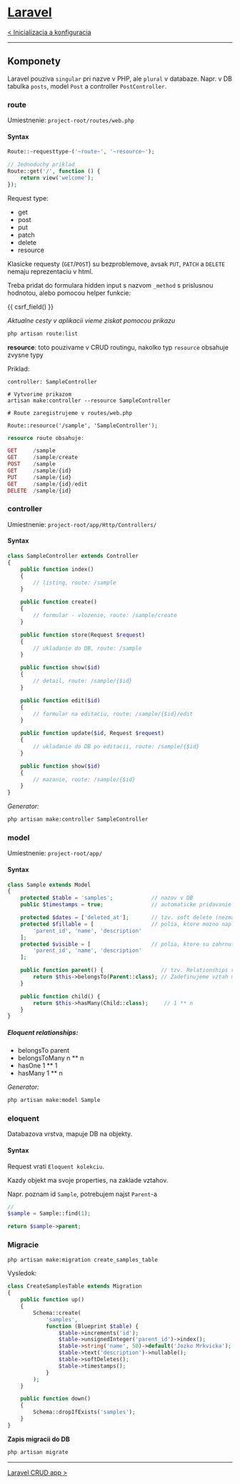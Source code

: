 [Laravel](./index.html)
=======================

[< Inicializacia a konfiguracia](./inicializacia.html)

- - - -

## Komponety

Laravel pouziva `singular` pri nazve v PHP, ale `plural` v databaze. Napr. v DB tabulka `posts`, model `Post` a controller `PostController`.

### route

Umiestnenie: `project-root/routes/web.php`

#### Syntax

```php
Route::~requesttype~('~route~', '~resource~');

// Jednoduchy priklad
Route::get('/', function () {
    return view('welcome');
});
```

Request type:

- get
- post
- put
- patch
- delete
- resource

Klasicke requesty (`GET`/`POST`) su bezproblemove, avsak `PUT`, `PATCH` a `DELETE` nemaju reprezentaciu v html. 

Treba pridat do formulara hidden input s nazvom `_method` s prislusnou hodnotou, alebo pomocou helper funkcie:

&#123;&#123; csrf_field() &#125;&#125;

*Aktualne cesty v aplikacii vieme ziskat pomocou prikazu*

```bash
php artisan route:list
```

**resource**: toto pouzivame v CRUD routingu, nakolko typ `resource` obsahuje zvysne typy

Priklad:

```
controller: SampleController

# Vytvorime prikazom
artisan make:controller --resource SampleController

# Route zaregistrujeme v routes/web.php

Route::resource('/sample', 'SampleController');
```

```php
resource route obsahuje:

GET     /sample 
GET     /sample/create
POST    /sample
GET     /sample/{id}
PUT     /sample/{id}
GET     /sample/{id}/edit
DELETE  /sample/{id}
```

### controller

Umiestnenie: `project-root/app/Http/Controllers/`

#### Syntax

```php
class SampleController extends Controller
{
    public function index()
    {
        // listing, route: /sample
    }

    public function create()
    {
        // formular - vlozenie, route: /sample/create
    }

    public function store(Request $request)
    {
        // ukladanie do DB, route: /sample
    }

    public function show($id)
    {
        // detail, route: /sample/{$id}
    }

    public function edit($id)
    {
        // formular na editaciu, route: /sample/{$id}/edit
    }

    public function update($id, Request $request)
    {
        // ukladanie do DB po editacii, route: /sample/{$id}
    }

    public function show($id)
    {
        // mazanie, route: /sample/{$id}
    }
}
```

*Generator:*

```bash
php artisan make:controller SampleController
```

### model

Umiestnenie: `project-root/app/`

#### Syntax

```php
class Sample extends Model
{
    protected $table = 'samples';            // nazov v DB 
    public $timestamps = true;               // automaticke pridavanie timestamps

    protected $dates = ['deleted_at'];       // tzv. soft delete (nezmazeme, iba deaktivujeme)
    protected $fillable = [                  // polia, ktore mozno naplnit datami od uzivatela
        'parent_id', 'name', 'description'
    ];
    protected $visible = [                   // polia, ktore su zahrnute do selectov
        'parent_id', 'name', 'description'
    ];

    public function parent() {                  // tzv. Relationships v Eloquent. 
        return $this->belongsTo(Parent::class); // Zadefinujeme vztah medzi modelmi
    }

    public function child() {
        return $this->hasMany(Child::class);     // 1 ** n
    }
}
```

##### Eloquent relationships:

- belongsTo             parent
- belongsToMany         n ** n
- hasOne                1 ** 1
- hasMany               1 ** n

*Generator:*

```bash
php artisan make:model Sample
```

### eloquent

Databazova vrstva, mapuje DB na objekty.

#### Syntax

Request vrati `Eloquent kolekciu`.

Kazdy objekt ma svoje properties, na zaklade vztahov.

Napr. poznam id `Sample`, potrebujem najst `Parent`-a

```php
// 
$sample = Sample::find(1);

return $sample->parent;
```

### Migracie

```bash
php artisan make:migration create_samples_table
```

Vysledok:

```php
class CreateSamplesTable extends Migration
{
    public function up()
    {
        Schema::create(
            'samples',
            function (Blueprint $table) {
                $table->increments('id');
                $table->unsignedInteger('parent_id')->index();
                $table->string('name', 50)->default('Jozko Mrkvicka');
                $table->text('description')->nullable();
                $table->softDeletes();
                $table->timestamps();
            }
        );
    }

    public function down()
    {
        Schema::dropIfExists('samples');
    }
}
```

**Zapis migracii do DB**

```bash
php artisan migrate
```

- - - -

[Laravel CRUD app >](./crud.html)
